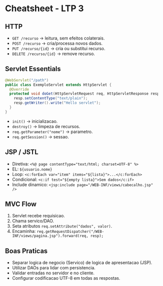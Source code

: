 # Cheatsheet - LTP 3

## HTTP
- `GET /recurso` -> leitura, sem efeitos colaterais.
- `POST /recurso` -> cria/processa novos dados.
- `PUT /recurso/{id}` -> cria ou substitui recurso.
- `DELETE /recurso/{id}` -> remove recurso.

## Servlet Essentials
```java
@WebServlet("/path")
public class ExemploServlet extends HttpServlet {
  @Override
  protected void doGet(HttpServletRequest req, HttpServletResponse resp) throws IOException {
    resp.setContentType("text/plain");
    resp.getWriter().write("Hello servlet");
  }
}
```
- `init()` -> inicializacao.
- `destroy()` -> limpeza de recursos.
- `req.getParameter("nome")` -> parametro.
- `req.getSession()` -> sessao.

## JSP / JSTL
- Diretiva: `<%@ page contentType="text/html; charset=UTF-8" %>`
- EL: `${usuario.nome}`
- Loop: `<c:forEach var="item" items="${lista}">...</c:forEach>`
- Condicional: `<c:if test="${empty lista}">Sem dados</c:if>`
- Include dinamico: `<jsp:include page="/WEB-INF/views/cabecalho.jsp" />`

## MVC Flow
1. Servlet recebe requisicao.
2. Chama servico/DAO.
3. Seta atributos `req.setAttribute("dados", valor)`.
4. Encaminha: `req.getRequestDispatcher("/WEB-INF/views/pagina.jsp").forward(req, resp);`

## Boas Praticas
- Separar logica de negocio (Servico) de logica de apresentacao (JSP).
- Utilizar DAOs para lidar com persistencia.
- Validar entradas no servidor e no cliente.
- Configurar codificacao UTF-8 em todas as respostas.
